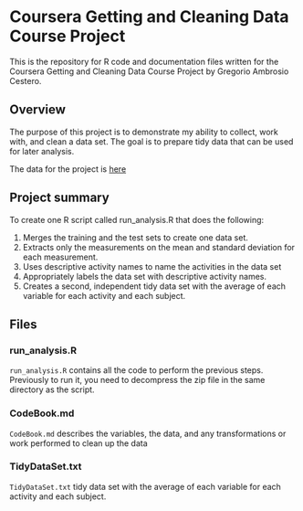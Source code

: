 # Coursera Getting and Cleaning Data Course Project

This is the repository for R code and documentation files written for the Coursera Getting and Cleaning Data Course Project by Gregorio Ambrosio Cestero.

## Overview

The purpose of this project is to demonstrate my ability to collect, work with, and clean a data set. The goal is to prepare tidy data that can be used for later analysis.

The data for the project is [here](https://d396qusza40orc.cloudfront.net/getdata%2Fprojectfiles%2FUCI%20HAR%20Dataset.zip )

## Project summary
 To create one R script called run_analysis.R that does the following: 
1. Merges the training and the test sets to create one data set.
2. Extracts only the measurements on the mean and standard deviation for each measurement. 
3. Uses descriptive activity names to name the activities in the data set
4. Appropriately labels the data set with descriptive activity names. 
5. Creates a second, independent tidy data set with the average of each variable for each activity and each subject. 

## Files 
### run_analysis.R
`run_analysis.R` contains all the code to perform the previous steps. Previously to run it, you need to decompress the zip file in the same directory as the script.

### CodeBook.md
`CodeBook.md`  describes the variables, the data, and any transformations or work performed to clean up the data 

### TidyDataSet.txt
`TidyDataSet.txt`  tidy data set with the average of each variable for each activity and each subject.
